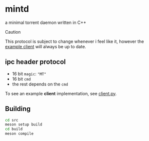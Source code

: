 # mintd
a minimal torrent daemon written in C++

> [!CAUTION]
> This protocol is subject to change whenever i feel like it, however the [example client](client.py) will always be up to date.

## ipc header protocol 
* 16 bit `magic`: `"MT"`
* 16 bit `cmd`
* the rest depends on the `cmd` 

To see an example **client** implementation, see [client.py](client.py).

## Building

```bash
cd src
meson setup build
cd build
meson compile
```
